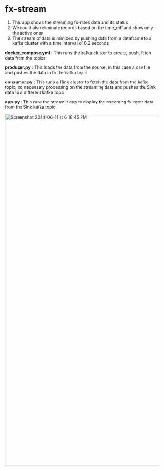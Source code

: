 # fx-stream

1) This app shows the streaming fx-rates data and its status
2) We could also eliminate records based on the time_diff and show only the active ones
3) The stream of data is mimiced by pushing data from a dataframe to a kafka cluster with a time interval of 0.2 seconds


**docker_compose.yml** : This runs the kafka cluster to create, push, fetch data from the topics

**producer.py** : This loads the data from the source, in this case a csv file and pushes the data in to the kafka topic

**consumer.py** : This runs a Flink cluster to fetch the data from the kafka topic, do necessary processing on the streaming data and pushes the Sink data to a different kafka topic

**app.py** : This runs the streamlit app to display the streaming fx-rates data from the Sink kafka topic


<img width="1154" alt="Screenshot 2024-06-11 at 6 18 45 PM" src="https://github.com/bhargavd90/fx-stream/assets/63107204/de328215-8974-4e05-8090-e42ffab7a7cb">
